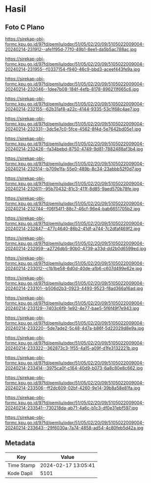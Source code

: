 # Hasil

## Foto C Plano

https://sirekap-obj-formc.kpu.go.id/97fd/pemilu/pdpr/51/05/02/20/09/5105022009004-20240214-231912--afe1f95d-77f0-49b1-8ee1-da5b5ac788ac.jpg

https://sirekap-obj-formc.kpu.go.id/97fd/pemilu/pdpr/51/05/02/20/09/5105022009004-20240214-231955--f0337154-f940-46c9-bbd3-aceef443fe9a.jpg

https://sirekap-obj-formc.kpu.go.id/97fd/pemilu/pdpr/51/05/02/20/09/5105022009004-20240214-232046--1dee7b08-184f-4efb-8178-896211f665c6.jpg

https://sirekap-obj-formc.kpu.go.id/97fd/pemilu/pdpr/51/05/02/20/09/5105022009004-20240214-232155--62b31af8-a22c-4144-9335-53c1f68c4ae7.jpg

https://sirekap-obj-formc.kpu.go.id/97fd/pemilu/pdpr/51/05/02/20/09/5105022009004-20240214-232331--3dc5e7c0-5fce-4562-8f4d-5e7642bd05e1.jpg

https://sirekap-obj-formc.kpu.go.id/97fd/pemilu/pdpr/51/05/02/20/09/5105022009004-20240214-232426--fa34bebd-8750-4749-9d81-7882488af3b4.jpg

https://sirekap-obj-formc.kpu.go.id/97fd/pemilu/pdpr/51/05/02/20/09/5105022009004-20240214-232514--b709e1fa-55e0-489b-8c34-23abbb52f0d7.jpg

https://sirekap-obj-formc.kpu.go.id/97fd/pemilu/pdpr/51/05/02/20/09/5105022009004-20240214-232611--95b70432-81c3-411f-8d85-9aed570b78fe.jpg

https://sirekap-obj-formc.kpu.go.id/97fd/pemilu/pdpr/51/05/02/20/09/5105022009004-20240214-232744--f06f54f1-88c7-46cf-96e4-bab6651705b2.jpg

https://sirekap-obj-formc.kpu.go.id/97fd/pemilu/pdpr/51/05/02/20/09/5105022009004-20240214-232847--477c4640-86b2-41df-a744-7c2dfaf469f2.jpg

https://sirekap-obj-formc.kpu.go.id/97fd/pemilu/pdpr/51/05/02/20/09/5105022009004-20240214-232959--a2726db5-90b0-4739-a33d-dd2b0d6599ed.jpg

https://sirekap-obj-formc.kpu.go.id/97fd/pemilu/pdpr/51/05/02/20/09/5105022009004-20240214-233012--c1b1be58-6d0d-40de-a1b6-c607d499e62e.jpg

https://sirekap-obj-formc.kpu.go.id/97fd/pemilu/pdpr/51/05/02/20/09/5105022009004-20240214-233101--b506d2b3-0923-4493-9523-f8ad366a16ad.jpg

https://sirekap-obj-formc.kpu.go.id/97fd/pemilu/pdpr/51/05/02/20/09/5105022009004-20240214-233129--7403c6f9-1e92-4e77-bae5-5f6f49f7e943.jpg

https://sirekap-obj-formc.kpu.go.id/97fd/pemilu/pdpr/51/05/02/20/09/5105022009004-20240214-233220--5de7ade2-5c48-4d7a-b86f-5d22029d8e9a.jpg

https://sirekap-obj-formc.kpu.go.id/97fd/pemilu/pdpr/51/05/02/20/09/5105022009004-20240214-233322--362873c3-1f55-4a15-a09f-d1fe3132221b.jpg

https://sirekap-obj-formc.kpu.go.id/97fd/pemilu/pdpr/51/05/02/20/09/5105022009004-20240214-233414--3975ca0f-c164-40d9-b073-6a8c80e8c662.jpg

https://sirekap-obj-formc.kpu.go.id/97fd/pemilu/pdpr/51/05/02/20/09/5105022009004-20240214-233506--ff2dc609-02bf-4260-9e14-39b8a58e81fa.jpg

https://sirekap-obj-formc.kpu.go.id/97fd/pemilu/pdpr/51/05/02/20/09/5105022009004-20240214-233541--730218da-ab71-4a6c-b1c3-df0e31ebf597.jpg

https://sirekap-obj-formc.kpu.go.id/97fd/pemilu/pdpr/51/05/02/20/09/5105022009004-20240214-233643--29f6030a-7a74-4858-ad54-4c80feb5d42a.jpg


## Metadata

| Key        | Value               |
| ---------- | ------------------- |
| Time Stamp | 2024-02-17 13:05:41 |
| Kode Dapil | 5101                |



